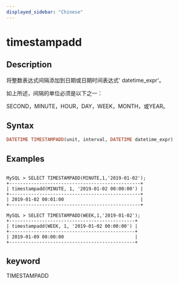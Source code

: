 ```yaml
---
displayed_sidebar: "Chinese"
---
```


# timestampadd

## Description

将整数表达式间隔添加到日期或日期时间表达式' datetime_expr'。

如上所述，间隔的单位必须是以下之一：

SECOND，MINUTE，HOUR，DAY，WEEK，MONTH，或YEAR。

## Syntax

```Haskell
DATETIME TIMESTAMPADD(unit, interval, DATETIME datetime_expr)
```

## Examples

```plain text

MySQL > SELECT TIMESTAMPADD(MINUTE,1,'2019-01-02');
+------------------------------------------------+
| timestampadd(MINUTE, 1, '2019-01-02 00:00:00') |
+------------------------------------------------+
| 2019-01-02 00:01:00                            |
+------------------------------------------------+

MySQL > SELECT TIMESTAMPADD(WEEK,1,'2019-01-02');
+----------------------------------------------+
| timestampadd(WEEK, 1, '2019-01-02 00:00:00') |
+----------------------------------------------+
| 2019-01-09 00:00:00                          |
+----------------------------------------------+
```

## keyword

TIMESTAMPADD